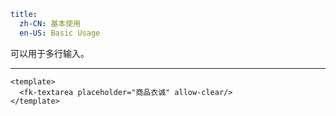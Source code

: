 ```yaml
title:
  zh-CN: 基本使用
  en-US: Basic Usage
```


可以用于多行输入。

---


```vue { "component": true } 
<template>
  <fk-textarea placeholder="商品衣诚" allow-clear/>
</template>
```

